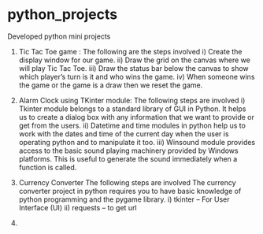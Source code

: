 # python_projects
Developed python mini projects 
1. Tic Tac Toe game :
   The following are the steps involved
      i) Create the display window for our game.
     ii) Draw the grid on the canvas where we will play Tic Tac Toe.
    iii) Draw the status bar below the canvas to show which player’s turn is it and who wins the game.
     iv) When someone wins the game or the game is a draw then we reset the game.
     
2.  Alarm Clock using TKinter module:
    The following steps are involved
      i) Tkinter module belongs to a standard library of GUI in Python. It helps us to create a dialog box with any information that we want to provide or get from the users.
     ii) Datetime and time modules in python help us to work with the dates and time of the current day when the user is operating python and to manipulate it too.
    iii) Winsound module provides access to the basic sound playing machinery provided by Windows platforms. This is useful to generate the sound immediately when a function is             called.
    
3. Currency Converter 
   The following steps are involved
   The currency converter project in python requires you to have basic knowledge of python programming and the pygame library.
      i) tkinter – For User Interface (UI)
     ii) requests – to get url
     
4.      

      

     
